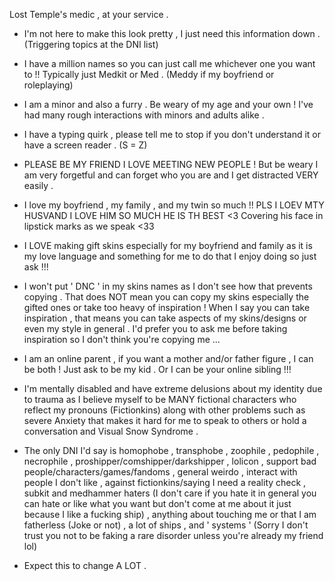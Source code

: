 Lost Temple's medic , at your service .

- I'm not here to make this look pretty , I just need this information down . (Triggering topics at the DNI list)

- I have a million names so you can just call me whichever one you want to !! Typically just Medkit or Med . (Meddy if my boyfriend or roleplaying)

- I am a minor and also a furry . Be weary of my age and your own ! I've had many rough interactions with minors and adults alike .

- I have a typing quirk , please tell me to stop if you don't understand it or have a screen reader . (S = Z)

- PLEASE BE MY FRIEND I LOVE MEETING NEW PEOPLE ! But be weary I am very forgetful and can forget who you are and I get distracted VERY easily .

- I love my boyfriend , my family , and my twin so much !! PLS I LOEV MTY HUSVAND I LOVE HIM SO MUCH HE IS TH BEST <3 Covering his face in lipstick marks as we speak <33

- I LOVE making gift skins especially for my boyfriend and family as it is my love language and something for me to do that I enjoy doing so just ask !!!

- I won't put ' DNC ' in my skins names as I don't see how that prevents copying . That does NOT mean you can copy my skins especially the gifted ones or take too heavy of inspiration ! When I say you can take inspiration , that means you can take aspects of my skins/designs or even my style in general . I'd prefer you to ask me before taking inspiration so I don't think you're copying me ...

- I am an online parent , if you want a mother and/or father figure , I can be both ! Just ask to be my kid . Or I can be your online sibling !!!

- I'm mentally disabled and have extreme delusions about my identity due to trauma as I believe myself to be MANY fictional characters who reflect my pronouns (Fictionkins) along with other problems such as severe Anxiety that makes it hard for me to speak to others or hold a conversation and Visual Snow Syndrome .

- The only DNI I'd say is homophobe , transphobe , zoophile , pedophile , necrophile , proshipper/comshipper/darkshipper , lolicon , support bad people/characters/games/fandoms , general weirdo , interact with people I don't like , against fictionkins/saying I need a reality check , subkit and medhammer haters (I don't care if you hate it in general you can hate or like what you want but don't come at me about it just because I like a fucking ship) , anything about touching me or that I am fatherless (Joke or not) , a lot of ships , and ' systems ' (Sorry I don't trust you not to be faking a rare disorder unless you're already my friend lol)

- Expect this to change A LOT .
